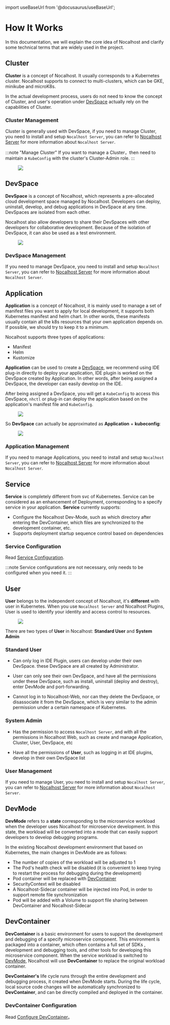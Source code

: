 import useBaseUrl from '@docusaurus/useBaseUrl';

# How It Works

In this documentation, we will explain the core idea of Nocalhost and clarify some technical terms that are widely used in the project.

## Cluster

**Cluster** is a concept of Nocalhost. It usually corresponds to a Kubernetes cluster. Nocalhost supports to connect to multi-clusters, which can be GKE, minikube and microK8s.

In the actual development process, users do not need to know the concept of Cluster, and user's operation under [DevSpace](#devspace) actually rely on the capabilities of Cluster.

### Cluster Management

Cluster is generally used with DevSpace, if you need to manage Cluster, you need to install and setup `Nocalhost Server`, you can refer to [Nocalhost Server](../server/server-overview) for more information about `Nocalhost Server`.

:::note "Manage Cluster"
If you want to manage a Cluster，then need to maintain a `KubeConfig` with the cluster's Cluster-Admin role.
:::

<figure className="img-frame">
    <img src={useBaseUrl('/img/concept/cluster.png')} />
</figure>

## DevSpace

**DevSpace** is a concept of Nocalhost, which represents a pre-allocated cloud development space managed by Nocalhost. Developers can deploy, uninstall, develop, and debug applications in DevSpace at any time. DevSpaces are isolated from each other. 

Nocalhost also allow developers to share their DevSpaces with other developers for collaborative development. Because of the isolation of DevSpace, it can also be used as a test environment.

<figure className="img-frame">
    <img src={useBaseUrl('/img/concept/devspace-concept.png')} />
</figure>

### DevSpace Management

If you need to manage DevSpace, you need to install and setup `Nocalhost Server`, you can refer to [Nocalhost Server](../server/server-overview) for more information about `Nocalhost Server`.

## Application

**Application** is a concept of Nocalhost, it is mainly used to manage a set of manifest files you want to apply for local development, it supports both Kubernetes manifest and helm chart. In other words, these manifests usually contain all the k8s resources that your own application depends on. If possible, we should try to keep it to a minimum.

Nocalhost supports three types of applications:

* Manifest
* Helm
* Kustomize

**Application** can be used to create a [DevSpace](#devspace), we recommend using IDE plug-in directly to deploy your application, IDE plugin is worked on the DevSpace created by Application. In other words, after being assigned a DevSpace, the developer can easily develop on the IDE.

After being assigned a DevSpace, you will get a `KubeConfig` to access this DevSpace, `nhctl` or plug-in can deploy the application based on the application's manifest file and `KubeConfig`.

<figure className="img-frame">
    <img src={useBaseUrl('/img/concept/manifest-and-kubeconfig.png')} />
</figure>

So **DevSpace** can actually be approximated as **Application** + **kubeconfig**:

<figure className="img-frame">
    <img src={useBaseUrl('/img/concept/application-and-space.png')} />
</figure>

### Application Management

If you need to manage Applications, you need to install and setup `Nocalhost Server`, you can refer to [Nocalhost Server](../server/server-overview) for more information about `Nocalhost Server`.

## Service

**Service** is completely different from svc of Kubernetes. Service can be considered as an enhancement of Deployment, corresponding to a specify service in your application. **Service** currently supports:

- Configure the Nocalhost Dev-Mode, such as which directory after entering the DevContainer, which files are synchronized to the development container, etc.
- Supports deployment startup sequence control based on dependencies

### Service Configuration

Read [Service Configuration](../guides/service-config).

:::note
Service configurations are not necessary, only needs to be configured when you need it.
:::

## User

**User** belongs to the independent concept of Nocalhost, it's **different** with user in Kubernetes. When you use `Nocalhost Server` and Nocalhost Plugins, User is used to identify your identity and access control to resources. 

<figure className="img-frame">
    <img src={useBaseUrl('/img/concept/user-and-space.png')} />
</figure>

There are two types of **User** in Nocalhost: **Standard User** and **System Admin**

### Standard User

- Can only log in IDE Plugin, users can develop under their own DevSpace. these DevSpace are all created by Administrator.

- User can only see their own DevSpace, and have all the permissions under these DevSpace, such as install, uninstall (deploy and destroy), enter DevMode and port-forwarding.

- Cannot log in to Nocalhost-Web, nor can they delete the DevSpace, or disassociate it from the DevSpace, which is very similar to the admin permission under a certain namespace of Kubernetes.

### System Admin

- Has the permission to access `Nocalhost Server`, and with all the permissions in Nocalhost Web, such as create and manage Application, Cluster, User, DevSpace, etc

- Have all the permissions of **User**, such as logging in at IDE plugins, develop in their own DevSpace list

### User Management

If you need to manage User, you need to install and setup `Nocalhost Server`, you can refer to [Nocalhost Server](../server/server-overview) for more information about `Nocalhost Server`.

## DevMode

**DevMode** refers to a **state** corresponding to the microservice workload when the developer uses Nocalhost for microservice development. In this state, the workload will be converted into a mode that can easily support developers to develop debugging programs.

In the existing Nocalhost development environment that based on Kubernetes, the main changes in DevMode are as follows:

* The number of copies of the workload will be adjusted to 1
* The Pod's health check will be disabled (it is convenient to keep trying to restart the process for debugging during the development)
* Pod container will be replaced with [DevContainer](#devcontainer)
* SecurityContext will be disabled
* A Nocalhost-Sidecar container will be injected into Pod, in order to support remote file synchronization 
* Pod will be added with a Volume to support file sharing between DevContainer and Nocalhost-Sidecar

## DevContainer

**DevContainer** is a basic environment for users to support the development and debugging of a specify microservice component. This environment is packaged into a container, which often contains a full set of SDKs , development and debugging tools, and other tools for developing this microservice component. When the service workload is switched to [DevMode](#devmode), Nocalhost will use **DevContainer** to replace the original workload container.

**DevContainer's** life cycle runs through the entire development and debugging process, it created when DevMode starts. During the life cycle, local source code changes will be automatically synchronized to **DevContainer**, and can be directly compiled and deployed in the container.

### DevContainer Configuration

Read [Configure DevContainer](../guides/devcontainer-config)。

